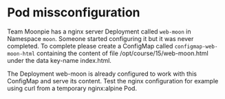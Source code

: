 # Pod missconfiguration

Team Moonpie has a nginx server Deployment called `web-moon` in Namespace `moon`. 
Someone started configuring it but it was never completed. 
To complete please create a ConfigMap called `configmap-web-moon-html` 
containing the content of file /opt/course/15/web-moon.html under the data key-name index.html.

The Deployment web-moon is already configured to work with this ConfigMap and serve its content. 
Test the nginx configuration for example using curl from a temporary nginx:alpine Pod.